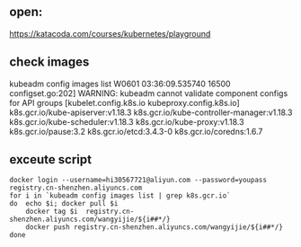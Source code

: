## open:
https://katacoda.com/courses/kubernetes/playground
## check images
kubeadm config images list
W0601 03:36:09.535740   16500 configset.go:202] WARNING: kubeadm cannot validate component configs for API groups [kubelet.config.k8s.io kubeproxy.config.k8s.io]
k8s.gcr.io/kube-apiserver:v1.18.3
k8s.gcr.io/kube-controller-manager:v1.18.3
k8s.gcr.io/kube-scheduler:v1.18.3
k8s.gcr.io/kube-proxy:v1.18.3
k8s.gcr.io/pause:3.2
k8s.gcr.io/etcd:3.4.3-0
k8s.gcr.io/coredns:1.6.7

## exceute script
```
docker login --username=hi30567721@aliyun.com --password=youpass registry.cn-shenzhen.aliyuncs.com
for i in `kubeadm config images list | grep k8s.gcr.io`
do  echo $i; docker pull $i
    docker tag $i  registry.cn-shenzhen.aliyuncs.com/wangyijie/${i##*/}
    docker push registry.cn-shenzhen.aliyuncs.com/wangyijie/${i##*/}
done
```
